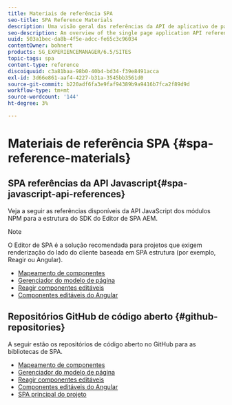 ```yaml
---
title: Materiais de referência SPA
seo-title: SPA Reference Materials
description: Uma visão geral das referências da API de aplicativo de página única e dos repositórios de código-fonte
seo-description: An overview of the single page application API references and source code repositories
uuid: 503a1bec-da8b-4f5e-adcc-fe65c3c96034
contentOwner: bohnert
products: SG_EXPERIENCEMANAGER/6.5/SITES
topic-tags: spa
content-type: reference
discoiquuid: c3a81baa-98b0-40b4-bd34-f39e8491acca
exl-id: 3d66e861-aaf4-4227-b31a-3545bb3561d0
source-git-commit: b220adf6fa3e9faf94389b9a9416b7fca2f89d9d
workflow-type: tm+mt
source-wordcount: '144'
ht-degree: 3%

---
```


# Materiais de referência SPA {#spa-reference-materials}

## SPA referências da API Javascript{#spa-javascript-api-references}

Veja a seguir as referências disponíveis da API JavaScript dos módulos NPM para a estrutura do SDK do Editor de SPA AEM.

>[!NOTE]
>
>O Editor de SPA é a solução recomendada para projetos que exigem renderização do lado do cliente baseada em SPA estrutura (por exemplo, Reagir ou Angular).

* [Mapeamento de componentes](https://www.npmjs.com/package/@adobe/aem-spa-component-mapping)
* [Gerenciador do modelo de página](https://www.npmjs.com/package/@adobe/aem-spa-model-manager)
* [Reagir componentes editáveis](https://www.npmjs.com/package/@adobe/aem-react-editable-components)
* [Componentes editáveis do Angular](https://www.npmjs.com/package/@adobe/aem-angular-editable-components)

## Repositórios GitHub de código aberto {#github-repositories}

A seguir estão os repositórios de código aberto no GitHub para as bibliotecas de SPA.

* [Mapeamento de componentes](https://github.com/adobe/aem-spa-component-mapping)
* [Gerenciador do modelo de página](https://github.com/adobe/aem-spa-page-model-manager)
* [Reagir componentes editáveis](https://github.com/adobe/aem-react-editable-components)
* [Componentes editáveis do Angular](https://github.com/adobe/aem-angular-editable-components)
* [SPA principal do projeto](https://github.com/adobe/aem-spa-project-core)

